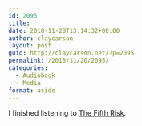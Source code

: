 ```yaml
---
id: 2095
title: 
date: 2018-11-20T13:14:32+00:00
author: claycarson
layout: post
guid: http://claycarson.net/?p=2095
permalink: /2018/11/20/2095/
categories:
  - Audiobook
  - Media
format: aside
---
```

I finished listening to [The Fifth Risk](https://www.amazon.com/Fifth-Risk-Michael-Lewis/dp/1324002646).<!--more-->